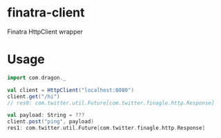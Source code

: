 # finatra-client
Finatra HttpClient wrapper


# Usage

```Scala
import com.dragon._

val client = HttpClient("localhost:8080")
client.get("/hi")
// res0: com.twitter.util.Future[com.twitter.finagle.http.Response] 

val payload: String = ???
client.post("ping", payload)
res1: com.twitter.util.Future[com.twitter.finagle.http.Response] 

```
